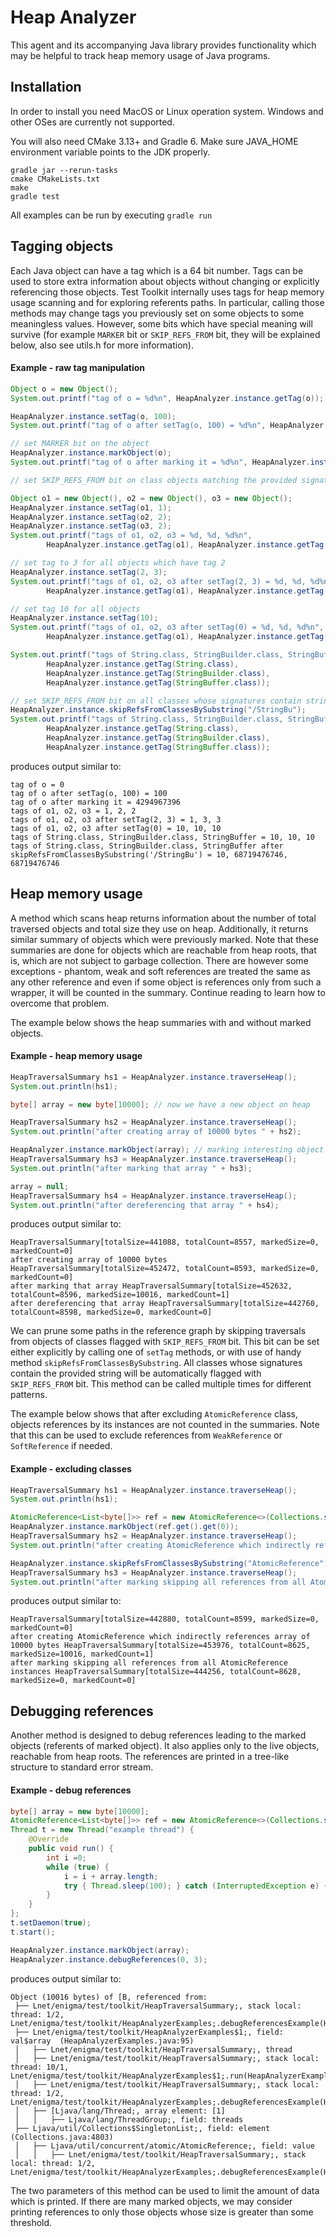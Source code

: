 # Heap Analyzer

This agent and its accompanying Java library provides functionality which may be helpful to track heap memory usage
of Java programs.

## Installation

In order to install you need MacOS or Linux operation system. Windows and other OSes are currently not supported.

You will also need CMake 3.13+ and Gradle 6.
Make sure JAVA_HOME environment variable points to the JDK properly.

```
gradle jar --rerun-tasks
cmake CMakeLists.txt
make
gradle test
```

All examples can be run by executing `gradle run`

## Tagging objects

Each Java object can have a tag which is a 64 bit number. Tags can be used to store extra information about objects
without changing or explicitly referencing those objects. Test Toolkit internally uses tags for heap memory usage 
scanning and for exploring referents paths. In particular, calling those methods may change tags you previously set
on some objects to some meaningless values. However, some bits which have special meaning will survive (for example
`MARKER` bit or `SKIP_REFS_FROM` bit, they will be explained below, also see utils.h for more information).

#### Example - raw tag manipulation

```java
Object o = new Object();
System.out.printf("tag of o = %d%n", HeapAnalyzer.instance.getTag(o));

HeapAnalyzer.instance.setTag(o, 100);
System.out.printf("tag of o after setTag(o, 100) = %d%n", HeapAnalyzer.instance.getTag(o));

// set MARKER bit on the object
HeapAnalyzer.instance.markObject(o);
System.out.printf("tag of o after marking it = %d%n", HeapAnalyzer.instance.getTag(o));

// set SKIP_REFS_FROM bit on class objects matching the provided signature

Object o1 = new Object(), o2 = new Object(), o3 = new Object();
HeapAnalyzer.instance.setTag(o1, 1);
HeapAnalyzer.instance.setTag(o2, 2);
HeapAnalyzer.instance.setTag(o3, 2);
System.out.printf("tags of o1, o2, o3 = %d, %d, %d%n",
        HeapAnalyzer.instance.getTag(o1), HeapAnalyzer.instance.getTag(o2), HeapAnalyzer.instance.getTag(o3));

// set tag to 3 for all objects which have tag 2
HeapAnalyzer.instance.setTag(2, 3);
System.out.printf("tags of o1, o2, o3 after setTag(2, 3) = %d, %d, %d%n",
        HeapAnalyzer.instance.getTag(o1), HeapAnalyzer.instance.getTag(o2), HeapAnalyzer.instance.getTag(o3));

// set tag 10 for all objects
HeapAnalyzer.instance.setTag(10);
System.out.printf("tags of o1, o2, o3 after setTag(0) = %d, %d, %d%n",
        HeapAnalyzer.instance.getTag(o1), HeapAnalyzer.instance.getTag(o2), HeapAnalyzer.instance.getTag(o3));

System.out.printf("tags of String.class, StringBuilder.class, StringBuffer = %d, %d, %d%n",
        HeapAnalyzer.instance.getTag(String.class),
        HeapAnalyzer.instance.getTag(StringBuilder.class),
        HeapAnalyzer.instance.getTag(StringBuffer.class));

// set SKIP_REFS_FROM bit on all classes whose signatures contain string '/StringBu'
HeapAnalyzer.instance.skipRefsFromClassesBySubstring("/StringBu");
System.out.printf("tags of String.class, StringBuilder.class, StringBuffer after skipRefsFromClassesBySubstring('/StringBu') = %d, %d, %d%n",
        HeapAnalyzer.instance.getTag(String.class),
        HeapAnalyzer.instance.getTag(StringBuilder.class),
        HeapAnalyzer.instance.getTag(StringBuffer.class));
```

produces output similar to:

```
tag of o = 0
tag of o after setTag(o, 100) = 100
tag of o after marking it = 4294967396
tags of o1, o2, o3 = 1, 2, 2
tags of o1, o2, o3 after setTag(2, 3) = 1, 3, 3
tags of o1, o2, o3 after setTag(0) = 10, 10, 10
tags of String.class, StringBuilder.class, StringBuffer = 10, 10, 10
tags of String.class, StringBuilder.class, StringBuffer after skipRefsFromClassesBySubstring('/StringBu') = 10, 68719476746, 68719476746
```

## Heap memory usage

A method which scans heap returns information about the number of total traversed objects and total size they use on 
heap. Additionally, it returns similar summary of objects which were previously marked. Note that these summaries are
done for objects which are reachable from heap roots, that is, which are not subject to garbage collection. There are
however some exceptions - phantom, weak and soft references are treated the same as any other reference and even if some 
object is references only from such a wrapper, it will be counted in the summary. Continue reading to learn how to 
overcome that problem.  

The example below shows the heap summaries with and without marked objects.

#### Example - heap memory usage

```java
HeapTraversalSummary hs1 = HeapAnalyzer.instance.traverseHeap();
System.out.println(hs1);

byte[] array = new byte[10000]; // now we have a new object on heap

HeapTraversalSummary hs2 = HeapAnalyzer.instance.traverseHeap();
System.out.println("after creating array of 10000 bytes " + hs2);

HeapAnalyzer.instance.markObject(array); // marking interesting object
HeapTraversalSummary hs3 = HeapAnalyzer.instance.traverseHeap();
System.out.println("after marking that array " + hs3);

array = null;
HeapTraversalSummary hs4 = HeapAnalyzer.instance.traverseHeap();
System.out.println("after dereferencing that array " + hs4);
```

produces output similar to:

```
HeapTraversalSummary[totalSize=441088, totalCount=8557, markedSize=0, markedCount=0]
after creating array of 10000 bytes HeapTraversalSummary[totalSize=452472, totalCount=8593, markedSize=0, markedCount=0]
after marking that array HeapTraversalSummary[totalSize=452632, totalCount=8596, markedSize=10016, markedCount=1]
after dereferencing that array HeapTraversalSummary[totalSize=442760, totalCount=8598, markedSize=0, markedCount=0]
```

We can prune some paths in the reference graph by skipping traversals from objects of classes flagged with 
`SKIP_REFS_FROM` bit. This bit can be set either explicitly by calling one of `setTag` methods, or with use of handy
method `skipRefsFromClassesBySubstring`. All classes whose signatures contain the provided string will be automatically
flagged with `SKIP_REFS_FROM` bit. This method can be called multiple times for different patterns.

The example below shows that after excluding `AtomicReference` class, objects references by its instances are not 
counted in the summaries. Note that this can be used to exclude references from `WeakReference` or `SoftReference` if 
needed.

#### Example - excluding classes

```java
HeapTraversalSummary hs1 = HeapAnalyzer.instance.traverseHeap();
System.out.println(hs1);

AtomicReference<List<byte[]>> ref = new AtomicReference<>(Collections.singletonList(new byte[10000]));
HeapAnalyzer.instance.markObject(ref.get().get(0));
HeapTraversalSummary hs2 = HeapAnalyzer.instance.traverseHeap();
System.out.println("after creating AtomicReference which indirectly references array of 10000 bytes " + hs2);

HeapAnalyzer.instance.skipRefsFromClassesBySubstring("AtomicReference");
HeapTraversalSummary hs3 = HeapAnalyzer.instance.traverseHeap();
System.out.println("after marking skipping all references from all AtomicReference instances " + hs3);
```

produces output similar to:

```
HeapTraversalSummary[totalSize=442880, totalCount=8599, markedSize=0, markedCount=0]
after creating AtomicReference which indirectly references array of 10000 bytes HeapTraversalSummary[totalSize=453976, totalCount=8625, markedSize=10016, markedCount=1]
after marking skipping all references from all AtomicReference instances HeapTraversalSummary[totalSize=444256, totalCount=8628, markedSize=0, markedCount=0]
```

## Debugging references

Another method is designed to debug references leading to the marked objects (referents of marked object). It also 
applies only to the live objects, reachable from heap roots. The references are printed in a tree-like structure to 
standard error stream. 

#### Example - debug references

```java
byte[] array = new byte[10000];
AtomicReference<List<byte[]>> ref = new AtomicReference<>(Collections.singletonList(array));
Thread t = new Thread("example thread") {
    @Override
    public void run() {
        int i =0;
        while (true) {
            i = i + array.length;
            try { Thread.sleep(100); } catch (InterruptedException e) { return; }
        }
    }
};
t.setDaemon(true);
t.start();

HeapAnalyzer.instance.markObject(array);
HeapAnalyzer.instance.debugReferences(0, 3);
```

produces output similar to:

```
Object (10016 bytes) of [B, referenced from:
 ├── Lnet/enigma/test/toolkit/HeapTraversalSummary;, stack local: thread: 1/2, Lnet/enigma/test/toolkit/HeapAnalyzerExamples;.debugReferencesExample(HeapAnalyzerExamples.java:109)
 ├── Lnet/enigma/test/toolkit/HeapAnalyzerExamples$1;, field: val$array  (HeapAnalyzerExamples.java:95)
 │   ├── Lnet/enigma/test/toolkit/HeapTraversalSummary;, thread
 │   ├── Lnet/enigma/test/toolkit/HeapTraversalSummary;, stack local: thread: 10/1, Lnet/enigma/test/toolkit/HeapAnalyzerExamples$1;.run(HeapAnalyzerExamples.java:101)
 │   ├── Lnet/enigma/test/toolkit/HeapTraversalSummary;, stack local: thread: 1/2, Lnet/enigma/test/toolkit/HeapAnalyzerExamples;.debugReferencesExample(HeapAnalyzerExamples.java:109)
 │   ├── [Ljava/lang/Thread;, array element: [1]
 │   │   ├── Ljava/lang/ThreadGroup;, field: threads 
 ├── Ljava/util/Collections$SingletonList;, field: element  (Collections.java:4803)
 │   ├── Ljava/util/concurrent/atomic/AtomicReference;, field: value 
 │   │   ├── Lnet/enigma/test/toolkit/HeapTraversalSummary;, stack local: thread: 1/2, Lnet/enigma/test/toolkit/HeapAnalyzerExamples;.debugReferencesExample(HeapAnalyzerExamples.java:109)
```

The two parameters of this method can be used to limit the amount of data which is printed. If there are many marked
objects, we may consider printing references to only those objects whose size is greater than some threshold.
